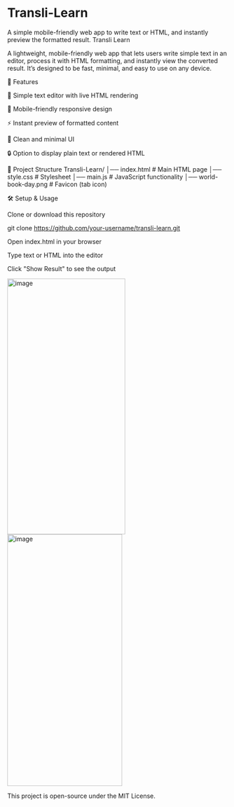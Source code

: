 # Transli-Learn
A simple mobile-friendly web app to write text or HTML, and instantly preview the formatted result.
Transli Learn

A lightweight, mobile-friendly web app that lets users write simple text in an editor, process it with HTML formatting, and instantly view the converted result.
It’s designed to be fast, minimal, and easy to use on any device.

🚀 Features

📝 Simple text editor with live HTML rendering

📱 Mobile-friendly responsive design

⚡ Instant preview of formatted content

🎨 Clean and minimal UI

🔒 Option to display plain text or rendered HTML

📂 Project Structure
Transli-Learn/
│── index.html      # Main HTML page
│── style.css       # Stylesheet
│── main.js         # JavaScript functionality
│── world-book-day.png # Favicon (tab icon)

🛠️ Setup & Usage

Clone or download this repository

git clone https://github.com/your-username/transli-learn.git


Open index.html in your browser

Type text or HTML into the editor

Click "Show Result" to see the output

<img width="269" height="584" alt="image" src="https://github.com/user-attachments/assets/0df24380-b474-46c7-bd7c-f02cf76d2e57" />
<img width="262" height="575" alt="image" src="https://github.com/user-attachments/assets/c60f5a57-5996-425b-bff3-5d322ac37b9b" />

This project is open-source under the MIT License.
